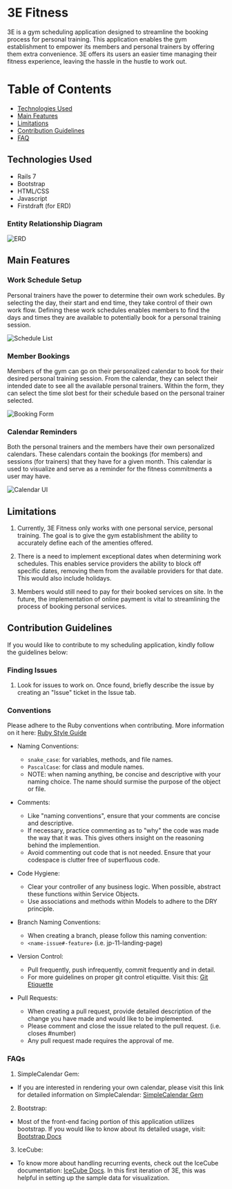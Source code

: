 # 3E Fitness
3E is a gym scheduling application designed to streamline the booking process for personal training. This application enables the gym establishment to empower its members and personal trainers by offering them extra convenience. 3E offers its users an easier time managing their fitness experience, leaving the hassle in the hustle to work out.

# Table of Contents
- [Technologies Used](#technologies-used)
- [Main Features](#main-features)
- [Limitations](#limitations)
- [Contribution Guidelines](#contribution-guidelines)
- [FAQ](#faqs)

## Technologies Used
- Rails 7
- Bootstrap
- HTML/CSS
- Javascript
- Firstdraft (for ERD)

### Entity Relationship Diagram
![ERD](/app/assets/images/ERD.jpeg)

## Main Features

### Work Schedule Setup
Personal trainers have the power to determine their own work schedules. By selecting the day, their start and end time, they take control of their own work flow. Defining these work schedules enables members to find the days and times they are available to potentially book for a personal training session. 

![Schedule List](/app/assets/images/Schedule.JPG)

### Member Bookings
Members of the gym can go on their personalized calendar to book for their desired personal training session. From the calendar, they can select their intended date to see all the available personal trainers. Within the form, they can select the time slot best for their schedule based on the personal trainer selected. 

![Booking Form](/app/assets/images/Booking.jpg)

### Calendar Reminders
Both the personal trainers and the members have their own personalized calendars. These calendars contain the bookings (for members) and sessions (for trainers) that they have for a given month. This calendar is used to visualize and serve as a reminder for the fitness commitments a user may have. 

![Calendar UI](/app/assets/images/Calendar.jpg)

## Limitations
1. Currently, 3E Fitness only works with one personal service, personal training. The goal is to give the gym establishment the ability to accurately define each of the amenties offered.

2. There is a need to implement exceptional dates when determining work schedules. This enables service providers the ability to block off specific dates, removing them from the available providers for that date. This would also include holidays.

3. Members would still need to pay for their booked services on site. In the future, the implementation of online payment is vital to streamlining the process of booking personal services. 

## Contribution Guidelines
If you would like to contribute to my scheduling application, kindly follow the guidelines below:

### Finding Issues
1. Look for issues to work on. Once found, briefly describe the issue by creating an "Issue" ticket in the Issue tab. 

### Conventions 
Please adhere to the Ruby conventions when contributing. More information on it here: [Ruby Style Guide](https://github.com/rubocop/ruby-style-guide)

  - Naming Conventions:
    - ```snake_case```: for variables, methods, and file names.
    - ```PascalCase```: for class and module names. 
    - NOTE: when naming anything, be concise and descriptive with your naming choice. The name should surmise the purpose of the object or file. 

  - Comments:
    - Like "naming conventions", ensure that your comments are concise and descriptive. 
    - If necessary, practice commenting as to "why" the code was made the way that it was. This gives others insight on the reasoning behind the implemention. 
    - Avoid commenting out code that is not needed. Ensure that your codespace is clutter free of superfluous code. 

  - Code Hygiene: 
    - Clear your controller of any business logic. When possible, abstract these functions within Service Objects. 
    - Use associations and methods within Models to adhere to the DRY principle. 

  - Branch Naming Conventions:
    - When creating a branch, please follow this naming convention:
    - ```<name-issue#-feature>``` (i.e. jp-11-landing-page)

  - Version Control:
    - Pull frequently, push infrequently, commit frequently and in detail.
    - For more guidelines on proper git control etiquitte. Visit this: [Git Etiquette](https://github.com/LeDuble/Git-Etiquette)

  - Pull Requests:
    - When creating a pull request, provide detailed description of the change you have made and would like to be implemented. 
    - Please comment and close the issue related to the pull request. (i.e. closes #number)
    - Any pull request made requires the approval of me. 

### FAQs

1. SimpleCalendar Gem:
  - If you are interested in rendering your own calendar, please visit this link for detailed information on SimpleCalendar: [SimpleCalendar Gem](https://github.com/excid3/simple_calendar)

2. Bootstrap:
  - Most of the front-end facing portion of this application utilizes bootstrap. If you would like to know about its detailed usage, visit: [Bootstrap Docs](https://getbootstrap.com/docs/5.3/getting-started/introduction/)

3. IceCube:
  - To know more about handling recurring events, check out the IceCube documentation: [IceCube Docs](https://www.rubydoc.info/github/seejohnrun/ice_cube/IceCube). In this first iteration of 3E, this was helpful in setting up the sample data for visualization. 
